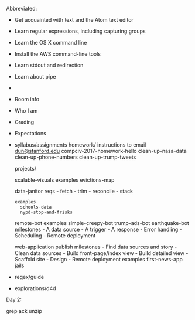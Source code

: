
Abbreviated:

- Get acquainted with text and the Atom text editor
- Learn regular expressions, including capturing groups
- Learn the OS X command line
- Install the AWS command-line tools
- Learn stdout and redirection
- Learn about pipe
- 



- Room info
- Who I am
- Grading
- Expectations
- syllabus/assignments
  homework/
    instructions to email
      dun@stanford.edu
      compciv-2017-homework-hello
        clean-up-nasa-data
        clean-up-phone-numbers
        clean-up-trump-tweets


  projects/

    scalable-visuals
      examples
        evictions-map

    data-janitor
      reqs
        - fetch
        - trim
        - reconcile
        - stack

      examples
        schools-data
        nypd-stop-and-frisks


    
    remote-bot
      examples
        simple-creepy-bot
        trump-ads-bot
        earthquake-bot
      milestones
        - A data source
        - A trigger
        - A response
        - Error handling
        - Scheduling
        - Remote deployment


    web-application
      publish
      milestones
        - Find data sources and story
        - Clean data sources
        - Build front-page/index view
        - Build detailed view
        - Scaffold site
        - Design
        - Remote deployment
      examples
        first-news-app
        jails



- regex/guide



- explorations/d4d




Day 2:

grep
ack
unzip
